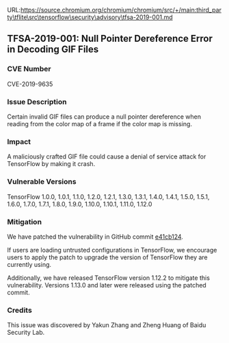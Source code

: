 URL:https://source.chromium.org/chromium/chromium/src/+/main:third_party\tflite\src\tensorflow\security\advisory\tfsa-2019-001.md
## TFSA-2019-001: Null Pointer Dereference Error in Decoding GIF Files

### CVE Number

CVE-2019-9635

### Issue Description

Certain invalid GIF files can produce a null pointer dereference when reading
from the color map of a frame if the color map is missing.

### Impact

A maliciously crafted GIF file could cause a denial of service attack for
TensorFlow by making it crash.

### Vulnerable Versions

TensorFlow 1.0.0, 1.0.1, 1.1.0, 1.2.0, 1.2.1, 1.3.0, 1.3.1, 1.4.0, 1.4.1, 1.5.0,
1.5.1, 1.6.0, 1.7.0, 1.7.1, 1.8.0, 1.9.0, 1.10.0, 1.10.1, 1.11.0, 1.12.0

### Mitigation

We have patched the vulnerability in GitHub commit
[e41cb124](https://github.com/tensorflow/tensorflow/commit/e41cb124cd0b325821af85cdacd9d8a12e206418).

If users are loading untrusted configurations in TensorFlow, we encourage users
to apply the patch to upgrade the version of TensorFlow they are currently using.

Additionally, we have released TensorFlow version 1.12.2 to mitigate this
vulnerability. Versions 1.13.0 and later were released using the patched commit.

### Credits

This issue was discovered by Yakun Zhang and Zheng Huang of Baidu Security Lab.

